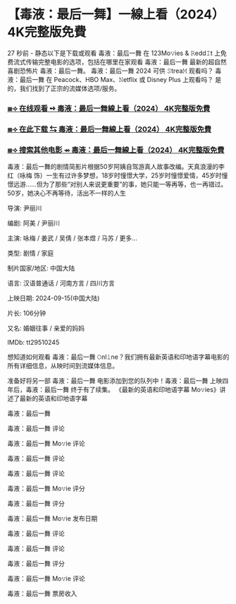 # 【毒液：最后一舞】一線上看（2024） 4K完整版免費

27 秒前 - 静态以下是下载或观看 毒液：最后一舞 在 123Mo𝚟ies & 𝚁edd𝙸t 上免费流式传输完整电影的选项，包括在哪里在家观看 毒液：最后一舞 最新的超自然喜剧恐怖片 毒液：最后一舞。 毒液：最后一舞 2024 可供 𝚂trea𝙼 观看吗？ 毒液：最后一舞 在 Peacock、HBO Max、𝙽etflix 或 Disney Plus 上观看吗？ 是的，我们找到了正宗的流媒体选项/服务。

<h3><a href="https://t.co/X5prOJoJ4W">⧆⟢ 在线观看 ➺ 毒液：最后一舞線上看（2024） 4K完整版免費</a></h3>

<h3><a href="https://t.co/X5prOJoJ4W">⧆⟢ 在此下载 ⇆ 毒液：最后一舞線上看（2024） 4K完整版免費</a></h3>

<h3><a href="https://t.co/X5prOJoJ4W">⧆⟢ 搜索其他电影 ⇴ 毒液：最后一舞線上看（2024） 4K完整版免費</a></h3>

毒液：最后一舞的剧情简影片根据50岁阿姨自驾游真人故事改编。天真浪漫的李红（咏梅 饰）一生有过许多梦想，18岁时憧憬大学，25岁时憧憬爱情，45岁时憧憬远游……但为了那些“对别人来说更重要”的事，她只能一等再等，也一再错过。50岁，她决心不再等待，活出不一样的人生

导演: 尹丽川

编剧: 阿美 / 尹丽川

主演: 咏梅 / 姜武 / 吴倩 / 张本煜 / 马苏 / 更多...

类型: 剧情 / 家庭

制片国家/地区: 中国大陆

语言: 汉语普通话 / 河南方言 / 四川方言

上映日期: 2024-09-15(中国大陆)

片长: 106分钟

又名: 婚姻往事 / 亲爱的妈妈

IMDb: tt29510245

想知道如何观看 毒液：最后一舞 𝙾nl𝚒ne？我们拥有最新英语和印地语字幕电影的所有详细信息，从映时间到流媒体信息。

准备好将另一部 毒液：最后一舞 电影添加到您的队列中！毒液：最后一舞 上映四年后，毒液：最后一舞 终于有了续集。 《最新的英语和印地语字幕 Mo𝚟ies》讲述了最新的英语和印地语字幕

毒液：最后一舞

毒液：最后一舞 评论

毒液：最后一舞 Mo𝚟ie 评论

毒液：最后一舞 评论

毒液：最后一舞 评论

毒液：最后一舞 Mo𝚟ie 评分

毒液：最后一舞 评分

毒液：最后一舞 Mo𝚟ie 发布日期

毒液：最后一舞 评论

毒液：最后一舞 评论

毒液：最后一舞 评分

毒液：最后一舞 Mo𝚟ie 评论

毒液：最后一舞 票房收入
